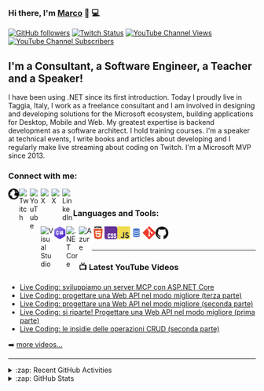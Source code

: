 ### Hi there, I'm [Marco][website] 👋 💻

[![GitHub followers](https://img.shields.io/github/followers/marcominerva?label=GitHub%20Followers&style=for-the-badge)](https://github.com/marcominerva)
[![Twitch Status](https://img.shields.io/twitch/status/marcominerva?style=for-the-badge)](https://www.twitch.tv/marcominerva)
[![YouTube Channel Views](https://img.shields.io/youtube/channel/views/UCYU2iA9BN92QrL3I90YFZfQ?label=YouTube%20Views&style=for-the-badge)](https://youtube.com/marcominerva)
[![YouTube Channel Subscribers](https://img.shields.io/youtube/channel/subscribers/UCYU2iA9BN92QrL3I90YFZfQ?label=YouTube%20Subscribers&style=for-the-badge)](https://youtube.com/marcominerva)

## I'm a Consultant, a Software Engineer, a Teacher and a Speaker!

I have been using .NET since its first introduction. Today I proudly live in Taggia, Italy, I work as a freelance consultant and I am involved in designing and developing solutions for the Microsoft ecosystem, building applications for Desktop, Mobile and Web. My greatest expertise is backend development as a software architect. I hold training courses. I'm a speaker at technical events, I write books and articles about developing and I regularly make live streaming about coding on Twitch. I'm a Microsoft MVP since 2013.

### Connect with me:

[<img align="left" alt="About Me" width="22px" src="https://raw.githubusercontent.com/iconic/open-iconic/master/svg/globe.svg" title="About me" />][website] 
[<img align="left" alt="Twitch" width="22px" src="https://cdn.jsdelivr.net/npm/simple-icons@v11/icons/twitch.svg" title="Twitch" />][twitch]
[<img align="left" alt="YouTube" width="22px" src="https://cdn.jsdelivr.net/npm/simple-icons@v11/icons/youtube.svg" title="YouTube" />][youtube]
[<img align="left" alt="X" width="22px" src="https://cdn.jsdelivr.net/npm/simple-icons@v11/icons/x.svg" title="X" />][x]
[<img align="left" alt="X" width="22px" src="https://cdn.jsdelivr.net/npm/simple-icons@v11/icons/bluesky.svg" title="Bluesky" />][bluesky]
[<img align="left" alt="LinkedIn" width="22px" src="https://cdn.jsdelivr.net/npm/simple-icons@v11/icons/linkedin.svg" title="LinkedIn" />][linkedin]
<br />

### Languages and Tools:

<img align="left" alt="Visual Studio" width="26px" src="https://visualstudio.microsoft.com/wp-content/uploads/2019/06/BrandVisualStudioWin2019-3.svg" />
<img align="left" alt="C#" width="26px" src="https://raw.githubusercontent.com/github/explore/80688e429a7d4ef2fca1e82350fe8e3517d3494d/topics/csharp/csharp.png" />
<img align="left" alt=".NET Core" width="26px" src="https://adrianwilczynski.gallerycdn.vsassets.io/extensions/adrianwilczynski/asp-net-core-switcher/2.0.2/1577043327534/Microsoft.VisualStudio.Services.Icons.Default" />
<img align="left" alt="Azure" width="26px" src="https://www.vectorlogo.zone/logos/microsoft_azure/microsoft_azure-icon.svg" />
<img align="left" alt="HTML5" width="26px" src="https://raw.githubusercontent.com/github/explore/80688e429a7d4ef2fca1e82350fe8e3517d3494d/topics/html/html.png" />
<img align="left" alt="CSS3" width="26px" src="https://raw.githubusercontent.com/github/explore/80688e429a7d4ef2fca1e82350fe8e3517d3494d/topics/css/css.png" />
<img align="left" alt="JavaScript" width="26px" src="https://raw.githubusercontent.com/github/explore/80688e429a7d4ef2fca1e82350fe8e3517d3494d/topics/javascript/javascript.png" />
<img align="left" alt="SQL" width="26px" src="https://raw.githubusercontent.com/github/explore/80688e429a7d4ef2fca1e82350fe8e3517d3494d/topics/sql/sql.png" />
<img align="left" alt="Git" width="26px" src="https://raw.githubusercontent.com/github/explore/80688e429a7d4ef2fca1e82350fe8e3517d3494d/topics/git/git.png" />
<img align="left" alt="GitHub" width="26px" src="https://raw.githubusercontent.com/github/explore/78df643247d429f6cc873026c0622819ad797942/topics/github/github.png" />

<br />
<br />

---

### 📺 Latest YouTube Videos

<!-- YOUTUBE:START -->
- [Live Coding: sviluppiamo un server MCP con ASP.NET Core](https://www.youtube.com/watch?v=IBNQg8g7mAI)
- [Live Coding: progettare una Web API nel modo migliore &lpar;terza parte&rpar;](https://www.youtube.com/watch?v=gSLN8I7FYJw)
- [Live Coding: progettare una Web API nel modo migliore &lpar;seconda parte&rpar;](https://www.youtube.com/watch?v=B9Gs_va9EHY)
- [Live Coding: si riparte! Progettare una Web API nel modo migliore &lpar;prima parte&rpar;](https://www.youtube.com/watch?v=EsMOd7vgnq8)
- [Live Coding: le insidie delle operazioni CRUD &lpar;seconda parte&rpar;](https://www.youtube.com/watch?v=l_97kM26ncU)
<!-- YOUTUBE:END -->

➡️ [more videos...][youtube]

---

<details>
  <summary>:zap: Recent GitHub Activities</summary>
  
<!--START_SECTION:activity-->
1.  Labeled issue [#31](https://github.com/marcominerva/PdfSmith/issues/31) in [marcominerva/PdfSmith](https://github.com/marcominerva/PdfSmith)
<!--END_SECTION:activity-->

</details>

<details>
  <summary>:zap: GitHub Stats</summary>

  <img align="left" alt="Marco Minerva's GitHub Stats" src="https://github-readme-stats.vercel.app/api?username=marcominerva&show_icons=true&hide_border=true&count_private=true" />

</details>

[website]: https://about.me/marcominerva
[twitch]: https://twitch.tv/marcominerva
[youtube]: https://www.youtube.com/marcominerva
[x]: https://x.com/marcominerva
[bluesky]: https://bsky.app/profile/marcominerva.github.io
[linkedin]: https://linkedin.com/in/marcominerva
